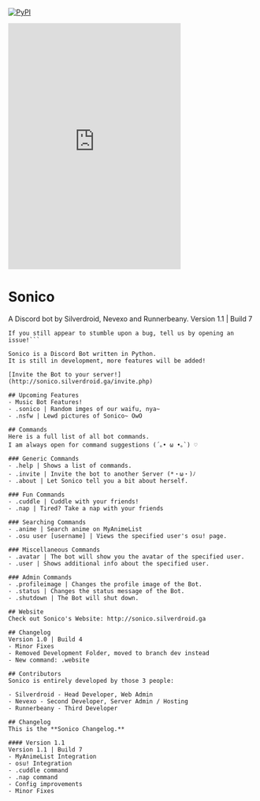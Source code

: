 [![PyPI](https://img.shields.io/pypi/pyversions/discord.py.svg)](https://pypi.python.org/pypi/discord.py/)
<iframe src="https://discordapp.com/widget?id=287279743500550155&theme=dark" width="350" height="500" allowtransparency="true" frameborder="0"></iframe>

# Sonico
A Discord bot by Silverdroid, Nevexo and Runnerbeany.
Version 1.1 | Build 7

```This is a Stable Build. This build was carefully tested and checked.
If you still appear to stumble upon a bug, tell us by opening an issue!```

Sonico is a Discord Bot written in Python.
It is still in development, more features will be added!

[Invite the Bot to your server!](http://sonico.silverdroid.ga/invite.php)

## Upcoming Features
- Music Bot Features!
- .sonico | Random imges of our waifu, nya~
- .nsfw | Lewd pictures of Sonico~ OwO

## Commands
Here is a full list of all bot commands.
I am always open for command suggestions (´｡• ω •｡`) ♡

### Generic Commands
- .help | Shows a list of commands.
- .invite | Invite the bot to another Server (*・ω・)ﾉ
- .about | Let Sonico tell you a bit about herself.

### Fun Commands
- .cuddle | Cuddle with your friends!
- .nap | Tired? Take a nap with your friends

### Searching Commands
- .anime | Search anime on MyAnimeList
- .osu user [username] | Views the specified user's osu! page.

### Miscellaneous Commands
- .avatar | The bot will show you the avatar of the specified user.
- .user | Shows additional info about the specified user.

### Admin Commands
- .profileimage | Changes the profile image of the Bot.
- .status | Changes the status message of the Bot.
- .shutdown | The Bot will shut down.

## Website
Check out Sonico's Website: http://sonico.silverdroid.ga

## Changelog
Version 1.0 | Build 4
- Minor Fixes
- Removed Development Folder, moved to branch dev instead
- New command: .website

## Contributors
Sonico is entirely developed by those 3 people:

- Silverdroid - Head Developer, Web Admin
- Nevexo - Second Developer, Server Admin / Hosting
- Runnerbeany - Third Developer

## Changelog
This is the **Sonico Changelog.**

#### Version 1.1
Version 1.1 | Build 7
- MyAnimeList Integration
- osu! Integration
- .cuddle command
- .nap command
- Config improvements
- Minor Fixes
